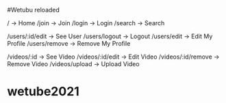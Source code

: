 #Wetubu reloaded

/ -> Home
/join -> Join
/login -> Login
/search -> Search

/users/:id/edit -> See User
/users/logout -> Logout
/users/edit -> Edit My Profile
/users/remove -> Remove My Profile

/videos/:id -> See Video
/videos/:id/edit -> Edit Video
/videos/:id/remove -> Remove Video
/videos/upload -> Upload Video
# wetube2021
